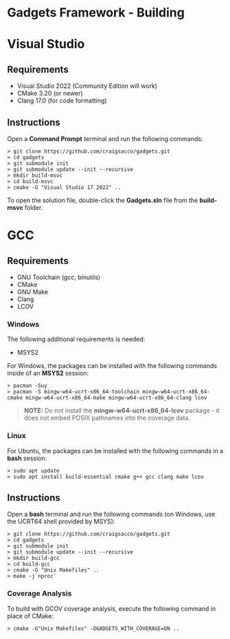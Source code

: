 # Gadgets Framework - Building

# Visual Studio

## Requirements

* Visual Studio 2022 (Community Edition will work)
* CMake 3.20 (or newer)
* Clang 17.0 (for code formatting)

## Instructions

Open a **Command Prompt** terminal and run the following commands:

```
> git clone https://github.com/craigsacco/gadgets.git
> cd gadgets
> git submodule init
> git submodule update --init --recursive
> mkdir build-msvc
> cd build-msvc
> cmake -G "Visual Studio 17 2022" ..
```

To open the solution file, double-click the **Gadgets.sln** file from the **build-msvc** folder.

# GCC

## Requirements

* GNU Toolchain (gcc, binutils)
* CMake
* GNU Make
* Clang
* LCOV

### Windows

The following additional requirements is needed:

* MSYS2

For Windows, the packages can be installed with the following commands inside of an **MSYS2** session:

```
> pacman -Suy
> pacman -S mingw-w64-ucrt-x86_64-toolchain mingw-w64-ucrt-x86_64-cmake mingw-w64-ucrt-x86_64-make mingw-w64-ucrt-x86_64-clang lcov
```

> **NOTE:** Do not install the **mingw-w64-ucrt-x86_64-lcov** package - it does not embed POSIX pathnames into the coverage data.

### Linux

For Ubuntu, the packages can be installed with the following commands in a **bash** session:

```
> sudo apt update
> sudo apt install build-essential cmake g++ gcc clang make lcov
```

## Instructions

Open a **bash** terminal and run the following commands (on Windows, use the UCRT64 shell provided by MSYS):

```
> git clone https://github.com/craigsacco/gadgets.git
> cd gadgets
> git submodule init
> git submodule update --init --recursive
> mkdir build-gcc
> cd build-gcc
> cmake -G "Unix Makefiles" ..
> make -j`nproc`
```

### Coverage Analysis

To build with GCOV coverage analysis, execute the following command in place of CMake:

```
> cmake -G"Unix Makefiles" -DGADGETS_WITH_COVERAGE=ON ..
```
